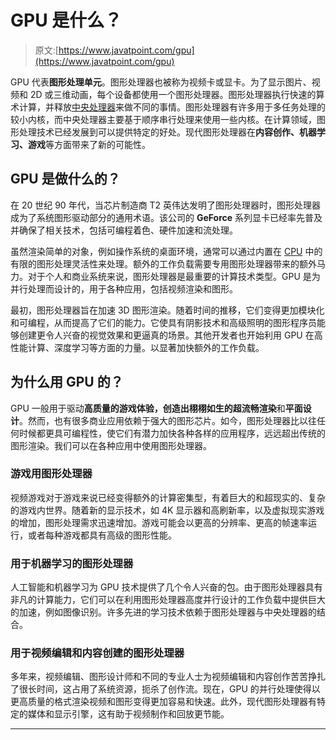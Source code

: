 # GPU 是什么？

> 原文:[https://www.javatpoint.com/gpu](https://www.javatpoint.com/gpu)

GPU 代表**图形处理单元**。图形处理器也被称为视频卡或显卡。为了显示图片、视频和 2D 或三维动画，每个设备都使用一个图形处理器。图形处理器执行快速的算术计算，并释放[中央处理器](https://www.javatpoint.com/cpu-full-form)来做不同的事情。图形处理器有许多用于多任务处理的较小内核，而中央处理器主要基于顺序串行处理来使用一些内核。在计算领域，图形处理技术已经发展到可以提供特定的好处。现代图形处理器在**内容创作、机器学习、游戏**等方面带来了新的可能性。

## GPU 是做什么的？

在 20 世纪 90 年代，当芯片制造商 T2 英伟达发明了图形处理器时，图形处理器成为了系统图形驱动部分的通用术语。该公司的 **GeForce** 系列显卡已经率先普及并确保了相关技术，包括可编程着色、硬件加速和流处理。

虽然渲染简单的对象，例如操作系统的桌面环境，通常可以通过内置在 [CPU](https://www.javatpoint.com/central-processing-unit) 中的有限的图形处理灵活性来处理。额外的工作负载需要专用图形处理器带来的额外马力。对于个人和商业系统来说，图形处理器是最重要的计算技术类型。GPU 是为并行处理而设计的，用于各种应用，包括视频渲染和图形。

最初，图形处理器旨在加速 3D 图形渲染。随着时间的推移，它们变得更加模块化和可编程，从而提高了它们的能力。它使具有阴影技术和高级照明的图形程序员能够创建更令人兴奋的视觉效果和更逼真的场景。其他开发者也开始利用 GPU 在高性能计算、深度学习等方面的力量。以显著加快额外的工作负载。

## 为什么用 GPU 的？

GPU 一般用于驱动**高质量的游戏体验，创造出栩栩如生的超流畅渲染**和**平面设计**。然而，也有很多商业应用依赖于强大的图形芯片。如今，图形处理器比以往任何时候都更具可编程性，使它们有潜力加快各种各样的应用程序，远远超出传统的图形渲染。我们可以在各种应用中使用图形处理器。

### 游戏用图形处理器

视频游戏对于游戏来说已经变得额外的计算密集型，有着巨大的和超现实的、复杂的游戏内世界。随着新的显示技术，如 4K 显示器和高刷新率，以及虚拟现实游戏的增加，图形处理需求迅速增加。游戏可能会以更高的分辨率、更高的帧速率运行，或者每种游戏都具有高级的图形性能。

### 用于机器学习的图形处理器

人工智能和机器学习为 GPU 技术提供了几个令人兴奋的包。由于图形处理器具有非凡的计算能力，它们可以在利用图形处理器高度并行设计的工作负载中提供巨大的加速，例如图像识别。许多先进的学习技术依赖于图形处理器与中央处理器的结合。

### 用于视频编辑和内容创建的图形处理器

多年来，视频编辑、图形设计师和不同的专业人士为视频编辑和内容创作苦苦挣扎了很长时间，这占用了系统资源，扼杀了创作流。现在，GPU 的并行处理使得以更高质量的格式渲染视频和图形变得更加容易和快速。此外，现代图形处理器有特定的媒体和显示引擎，这有助于视频制作和回放更节能。

* * *